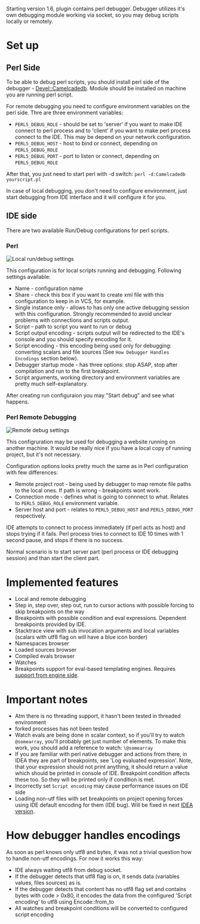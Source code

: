 Starting version 1.6, plugin contains perl debugger. Debugger utilizes it's own debugging module working via socket, so you may debug scripts locally or remotely.

# Set up

## Perl Side

To be able to debug perl scripts, you should install perl side of the debugger - [Devel::Camelcadedb](http://search.cpan.org/~hurricup/Devel-Camelcadedb/). Module should be installed on machine you are running perl script.

For remote debugging you need to configure environment variables on the perl side. Thre are three environment variables:

* `PERL5_DEBUG_ROLE` - should be set to 'server' if you want to make IDE connect to perl process and to 'client' if you want to make perl process connect to the IDE. This may be depend on your network configuration.
* `PERL5_DEBUG_HOST` - host to bind or connect, depending on `PERL5_DEBUG_ROLE`
* `PERL5_DEBUG_PORT` - port to listen or connect, depending on `PERL5_DEBUG_ROLE`

After that, you just need to start perl with -d switch: `perl -d:Camelcadedb yourscript.pl` 

In case of local debugging, you don't need to configure environment, just start debugging from IDE interface and it will configure it for you.

## IDE side

There are two available Run/Debug configurations for perl scripts.

### Perl
![Local run/debug settings](https://raw.githubusercontent.com/hurricup/Perl5-IDEA/master/images/debugger/local_settings.png)

This configuration is for local scripts running and debugging. Following settings available:

* Name - configuration name
* Share - check this box if you want to create xml file with this configuration to keep in in VCS, for example.
* Single instance only - allows to has only one active debugging session with this configuration. Strongly recommended to avoid unclear problems with connections and scripts output.
* Script - path to script you want to run or debug
* Script output encoding - scripts output will be redirected to the IDE's console and you should specify encoding for it.
* Script encoding - this encoding being used only for debugging: converting scalars and file sources (See `How Debugger Handles Encodings` section below). 
* Debugger startup mode - has three options: stop ASAP, stop after compilation and run to the first breakpoint.
* Script arguments, working directory and environment variables are pretty much self-explanatory.

After creating run configuraion you may "Start debug" and see what happens.

### Perl Remote Debugging
![Remote debug settings](https://raw.githubusercontent.com/hurricup/Perl5-IDEA/master/images/debugger/remote_settings.png)

This configruration may be used for debugging a website running on another machine. It would be really nice if you have a local copy of running project, but it's not necessary.

Configuration options looks pretty much the same as in Perl configuration with few differences:

* Remote project root - being used by debugger to map remote file paths to the local ones. If path is wrong - breakpoints wont work.
* Connection mode - defines what is going to connnect to what. Relates to `PERL5_DEBUG_ROLE` environment variable.
* Server host and port - relates to `PERL5_DEBUG_HOST` and `PERL5_DEBUG_PORT` respectively.

IDE attempts to connect to process immediately (if perl acts as host) and stops trying if it fails. Perl process tries to connect to IDE 10 times with 1 second pause, and stops if there is no success. 

Normal scenario is to start server part (perl process or IDE debugging session) and than start the client part.

# Implemented features

* Local and remote debugging
* Step in, step over, step out, run to cursor actions with possible forcing to skip breakpoints on the way
* Breakpoints with possible condition and eval expressions. Dependent breakpoints provided by IDE.
* Stacktrace view with sub invocation arguments and local variables (scalars with utf8 flag on will have a blue icon border)
* Namespaces browser
* Loaded sources browser
* Compiled evals browser 
* Watches
* Breakpoints support for eval-based templating engines. Requires [support from engine side](http://search.cpan.org/~hurricup/Devel-Camelcadedb/lib/Devel/Camelcadedb.pod).

# Important notes
* Atm there is no threading support, it hasn't been tested in threaded environment
* forked processes has not been tested
* Watch evals are being done in scalar context, so if you'll try to watch `@somearray`, you'll probably get just number of elements. To make this work, you should add a reference to watch: `\@somearray`
* If you are familiar with perl native debugger and actions from there, in IDEA they are part of breakpoints, see 'Log evaluated expression'. Note, that your expression should not print anything, it should return a value which 
should be printed in console of IDE. Breakpoint condition affects these too. So they will be printed only if condition is met.
* Incorrectly set `Script encoding` may cause performance issues on IDE side
* Loading non-utf files with set breakpoints on project opening forces using IDE default encoding for them (IDE bug). Will be fixed in next [IDEA version](https://youtrack.jetbrains.com/issue/IDEA-152063).

# How debugger handles encodings

As soon as perl knows only utf8 and bytes, it was not a trivial question how to handle non-utf encodings. For now it works this way:

* IDE always waiting utf8 from debug socket.
* If the debugger detects that utf8 flag is on, it sends data (variables values, files sources) as is.
* If the debugger detects that content has no utf8 flag set and contains bytes with code > 0x80, it encodes the data from the configured 'Script encoding' to utf8 using Encode::from_to
* All watches and breakpoint conditions will be converted to configured script encoding
